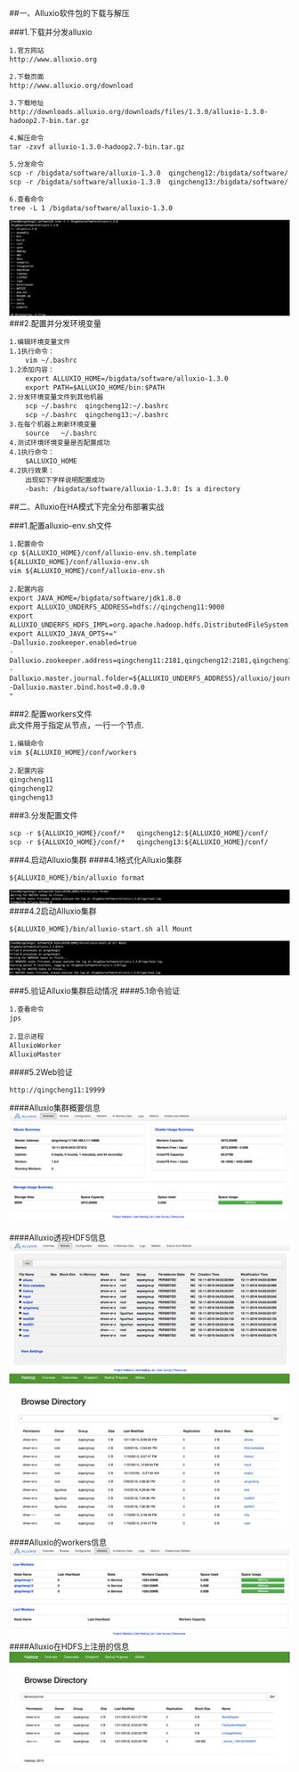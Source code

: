 
##一、Alluxio软件包的下载与解压 

###1.下载并分发alluxio
```
1.官方网站
http://www.alluxio.org
```
```
2.下载页面
http://www.alluxio.org/download
```
```
3.下载地址
http://downloads.alluxio.org/downloads/files/1.3.0/alluxio-1.3.0-hadoop2.7-bin.tar.gz
```
```
4.解压命令
tar -zxvf alluxio-1.3.0-hadoop2.7-bin.tar.gz
```
```
5.分发命令
scp -r /bigdata/software/alluxio-1.3.0  qingcheng12:/bigdata/software/
scp -r /bigdata/software/alluxio-1.3.0  qingcheng13:/bigdata/software/
```
```
6.查看命令
tree -L 1 /bigdata/software/alluxio-1.3.0 
```
![](images/Snip20161211_17.png)      
###2.配置并分发环境变量
```
1.编辑环境变量文件
1.1执行命令：
    vim ~/.bashrc
1.2添加内容：
    export ALLUXIO_HOME=/bigdata/software/alluxio-1.3.0
    export PATH=$ALLUXIO_HOME/bin:$PATH
2.分发环境变量文件到其他机器
    scp ~/.bashrc  qingcheng12:~/.bashrc
    scp ~/.bashrc  qingcheng13:~/.bashrc
3.在每个机器上刷新环境变量
    source   ~/.bashrc
4.测试环境环境变量是否配置成功 
4.1执行命令：
    $ALLUXIO_HOME
4.2执行效果：
    出现如下字样说明配置成功
    -bash: /bigdata/software/alluxio-1.3.0: Is a directory
```
##二、Alluxio在HA模式下完全分布部署实战
 
###1.配置alluxio-env.sh文件  
```
1.配置命令
cp ${ALLUXIO_HOME}/conf/alluxio-env.sh.template ${ALLUXIO_HOME}/conf/alluxio-env.sh
vim ${ALLUXIO_HOME}/conf/alluxio-env.sh

2.配置内容
export JAVA_HOME=/bigdata/software/jdk1.8.0
export ALLUXIO_UNDERFS_ADDRESS=hdfs://qingcheng11:9000
export ALLUXIO_UNDERFS_HDFS_IMPL=org.apache.hadoop.hdfs.DistributedFileSystem
export ALLUXIO_JAVA_OPTS+="
-Dalluxio.zookeeper.enabled=true
-Dalluxio.zookeeper.address=qingcheng11:2181,qingcheng12:2181,qingcheng13:2181
-Dalluxio.master.journal.folder=${ALLUXIO_UNDERFS_ADDRESS}/alluxio/journal
-Dalluxio.master.bind.host=0.0.0.0
"
```

###2.配置workers文件  
此文件用于指定从节点，一行一个节点.   
```
1.编辑命令
vim ${ALLUXIO_HOME}/conf/workers

2.配置内容
qingcheng11
qingcheng12
qingcheng13
```

###3.分发配置文件
```
scp -r ${ALLUXIO_HOME}/conf/*   qingcheng12:${ALLUXIO_HOME}/conf/
scp -r ${ALLUXIO_HOME}/conf/*   qingcheng13:${ALLUXIO_HOME}/conf/
```

###4.启动Alluxio集群
####4.1格式化Alluxio集群
```
${ALLUXIO_HOME}/bin/alluxio format
```
![](images/Snip20161211_10.png)  
####4.2启动Alluxio集群
```
${ALLUXIO_HOME}/bin/alluxio-start.sh all Mount
```
![](images/Snip20161211_18.png)  

###5.验证Alluxio集群启动情况
####5.1命令验证
```
1.查看命令
jps

2.显示进程
AlluxioWorker
AlluxioMaster
```

####5.2Web验证
```
http://qingcheng11:19999
```
####Alluxio集群概要信息  
![](images/Snip20161211_11.png)   

####Alluxio透视HDFS信息
![](images/Snip20161211_14.png)
![](images/Snip20161211_19.png)  

####Alluxio的workers信息
![](images/Snip20161211_15.png)  
####Alluxio在HDFS上注册的信息
![](images/Snip20161211_20.png)  
